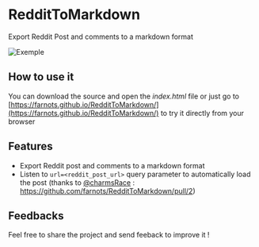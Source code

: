 # RedditToMarkdown
Export Reddit Post and comments to a markdown format

![Exemple](https://raw.githubusercontent.com/farnots/RedditToMarkdown/master/exemple.png)

## How to use it

You can download the source and open the *index.html* file or just go to [https://farnots.github.io/RedditToMarkdown/](https://farnots.github.io/RedditToMarkdown/) to try it directly from your browser

## Features

- Export Reddit post and comments to a markdown format
- Listen to `url=<reddit_post_url>` query parameter to automatically load the post (thanks to [@charmsRace](https://github.com/charmsRace) : https://github.com/farnots/RedditToMarkdown/pull/2)

## Feedbacks

Feel free to share the project and send feeback to improve it ! 
